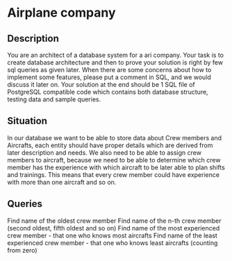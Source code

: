 # Airplane company

## Description
You are an architect of a database system for a ari company. Your task is to create database architecture and then to prove your solution is right by few sql queries as given later. When there are some concerns about how to implement some features, please put a comment in SQL, and we would discuss it later on. Your solution at the end should be 1 SQL file of PostgreSQL compatible code which contains both database structure, testing data and sample queries.

## Situation

In our database we want to be able to store data about Crew members and Aircrafts, each entity should have proper details which are derived from later description and needs. We also need to be able to assign crew members to aircraft, because we need to be able to determine which crew member has the experience with which aircraft to be later able to plan shifts and trainings. This means that every crew member could have experience with more than one aircraft and so on.

## Queries

Find name of the oldest crew member
Find name of the n-th crew member (second oldest, fifth oldest and so on)
Find name of the most experienced crew member - that one who knows most aircrafts
Find name of the least experienced crew member - that one who knows least aircrafts (counting from zero)
